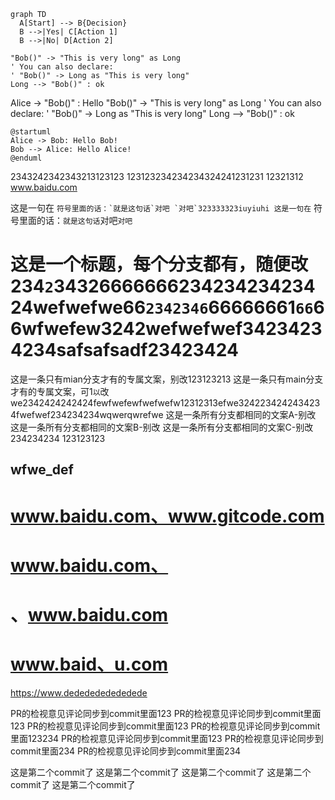 ```mermaid
graph TD
  A[Start] --> B{Decision}
  B -->|Yes| C[Action 1]
  B -->|No| D[Action 2]
```

```Alice -> "Bob()" : Hello
"Bob()" -> "This is very long" as Long
' You can also declare:
' "Bob()" -> Long as "This is very long"
Long --> "Bob()" : ok
```


Alice -> "Bob()" : Hello
"Bob()" -> "This is very long" as Long
' You can also declare:
' "Bob()" -> Long as "This is very long"
Long --> "Bob()" : ok



```plantuml
@startuml
Alice -> Bob: Hello Bob!
Bob --> Alice: Hello Alice!
@enduml
```


2343242342343213123123
123123234234234324241231231
12321312
www.baidu.com

这是一句在 `` 符号里面的话：`就是这句话`对吧 `对吧`323333323iuyiuhi
这是一句在 `` 符号里面的话：`就是这句话`对吧`对吧`
# 这是一个标题，每个分支都有，随便改234` 2 `3432666666623423423423424wefwefwe66`2342346`66666661`66`66wfwefew3242wefwefwef34234234234safsafsadf23423424
这是一条只有mian分支才有的专属文案，别改123123213
这是一条只有main分支才有的专属文案，可1`以`改we2342424242424fewfwefewfwefwefw12312313efwe3242234242434234fwefwef234234234wqwerqwrefwe
这是一条所有分支都相同的文案A-别改
这是一条所有分支都相同的文案B-别改
这是一条所有分支都相同的文案C-别改
234234234
123123123
## wfwe_def
# www.baidu.com、www.gitcode.com
# www.baidu.com、
# 、www.baidu.com
# www.baid、u.com

https://www.dededededededede

PR的检视意见评论同步到commit里面123
PR的检视意见评论同步到commit里面123
PR的检视意见评论同步到commit里面123
PR的检视意见评论同步到commit里面123234
PR的检视意见评论同步到commit里面123
PR的检视意见评论同步到commit里面234
PR的检视意见评论同步到commit里面234

这是第二个commit了
这是第二个commit了
这是第二个commit了
这是第二个commit了
这是第二个commit了



